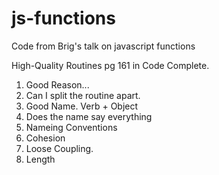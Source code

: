 js-functions
============

Code from Brig's talk on javascript functions

High-Quality Routines pg 161 in Code Complete.

1. Good Reason...
2. Can I split the routine apart.
3. Good Name. Verb + Object   
4. Does the name say everything
5. Nameing Conventions
6. Cohesion
7. Loose Coupling. 
8. Length
